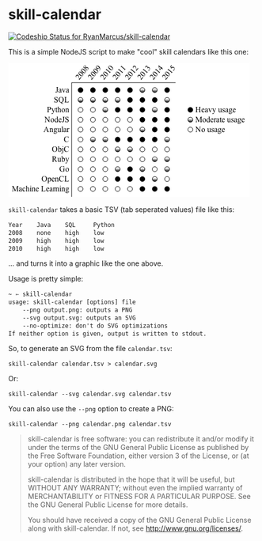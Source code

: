 # skill-calendar
[ ![Codeship Status for RyanMarcus/skill-calendar](https://codeship.com/projects/7375b450-634e-0133-6ac1-62dbb5275a9f/status?branch=master)](https://codeship.com/projects/112767)


This is a simple NodeJS script to make "cool" skill calendars like this one:

![a skill calendar](https://raw.githubusercontent.com/RyanMarcus/skill-calendar/master/example.png)

`skill-calendar` takes a basic TSV (tab seperated values) file like this:

    Year	Java	SQL		Python
    2008	none	high	low
    2009 	high	high	low
    2010 	high	high	low

... and turns it into a graphic like the one above.

Usage is pretty simple:

    ~ ➳ skill-calendar 
    usage: skill-calendar [options] file
    	--png output.png: outputs a PNG
    	--svg output.svg: outputs an SVG
    	--no-optimize: don't do SVG optimizations
    If neither option is given, output is written to stdout.
    
So, to generate an SVG from the file `calendar.tsv`:

    skill-calendar calendar.tsv > calendar.svg
    
Or:

    skill-calendar --svg calendar.svg calendar.tsv
    
You can also use the `--png` option to create a PNG:

    skill-calendar --png calendar.png calendar.tsv
    


> skill-calendar is free software: you can redistribute it and/or modify
> it under the terms of the GNU General Public License as published by
> the Free Software Foundation, either version 3 of the License, or
> (at your option) any later version.
>  
> skill-calendar is distributed in the hope that it will be useful,
> but WITHOUT ANY WARRANTY; without even the implied warranty of
> MERCHANTABILITY or FITNESS FOR A PARTICULAR PURPOSE.	 See the
> GNU General Public License for more details.
>  
> You should have received a copy of the GNU General Public License
> along with skill-calendar.  If not, see <http://www.gnu.org/licenses/>.
